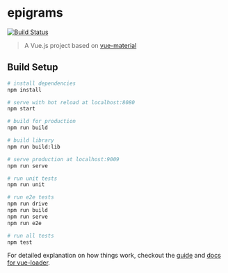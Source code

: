 # epigrams

[![Build Status][build-image]][build-url]

[build-url]: https://travis-ci.org/benitogf/epigrams
[build-image]: https://img.shields.io/travis/benitogf/epigrams/master.svg?style=flat-square

> A Vue.js project based on [vue-material](http://vuematerial.io) 

## Build Setup

``` bash
# install dependencies
npm install

# serve with hot reload at localhost:8080
npm start

# build for production
npm run build

# build library
npm run build:lib

# serve production at localhost:9009
npm run serve

# run unit tests
npm run unit

# run e2e tests
npm run drive
npm run build
npm run serve
npm run e2e

# run all tests
npm test
```

For detailed explanation on how things work, checkout the [guide](http://vuejs-templates.github.io/webpack/) and [docs for vue-loader](http://vuejs.github.io/vue-loader).
